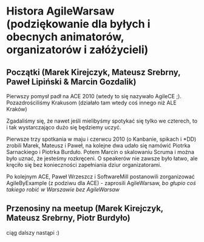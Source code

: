 # Histora AgileWarsaw (podziękowanie dla byłych i obecnych animatorów, organizatorów i załóżycieli)
## Początki (Marek Kirejczyk, Mateusz Srebrny, Paweł Lipiński & Marcin Gozdalik)
Pierwszy pomysł padł na ACE 2010 (wtedy to się nazywało AgileCE ;). Pozazdrościliśmy Krakusom (działało tam wtedy coś innego niż ALE Kraków)

Zgadaliśmy się, że nawet jeśli mielibyśmy spotykać się tylko we czterech, to i tak wystarczająco dużo się będziemy uczyć.

Pierwsze trzy spotkania w maju i czerwcu 2010 (o Kanbanie, spikach i *DD) zrobili Marek, Mateusz i Paweł, na kolejne dwa udało się namówić Piotrka Sarnackiego i Piotrka Burduło. Potem Marcin o skalowaniu Scruma i można było uznać, że jesteśmy rozkręceni. O speakerów nie zawsze było łatwo, ale kręciło się bez konieczności zapełniania dziur organizatorami.

Po kolejnym ACE, Paweł Wrzeszcz i SoftwareMill postanowili zorganizować AgileByExample (z podziwu dla ACE) - zaprosili AgileWarsaw, *bo głupio coś takiego robić w Warszawie bez AgileWarsaw*

## Przenosiny na meetup (Marek Kirejczyk, Mateusz Srebrny, Piotr Burdyło)

ciąg dalszy nastąpi :)
